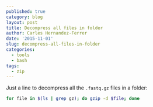 ```yaml
---
published: true
category: blog
layout: post
title: Decompress all files in folder
author: Carles Hernandez-Ferrer
date: '2015-11-01'
slug: decompress-all-files-in-folder
categories:
  - tools
  - bash
tags:
  - zip
---
```


Just a line to decompress all the `.fastq.gz` files in a folder:

```bash
for file in $(ls | grep gz); do gzip -d $file; done
```

